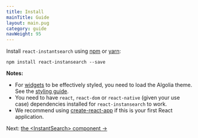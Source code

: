 ```yaml
---
title: Install
mainTitle: Guide
layout: main.pug
category: guide
navWeight: 95
---
```


Install `react-instantsearch` using [npm](https://www.npmjs.com/) or [yarn](https://yarnpkg.com/):

```shell
npm install react-instansearch --save
```

**Notes:**
* For [widgets](guide/Widgets.html) to be effectively styled, you need to load the Algolia theme. See the [styling guide](guide/Styling%20widgets.html).
* You need to have `react`, `react-dom` or `react-native` (given your use case) dependencies installed for `react-instansearch` to work.
* We recommend using [create-react-app](https://github.com/facebookincubator/create-react-app) if this is your first React application.

<div class="guide-nav">
Next: <a href="guide/<InstantSearch>.html">the &lt;InstantSearch&gt; component →</a>
</div>
